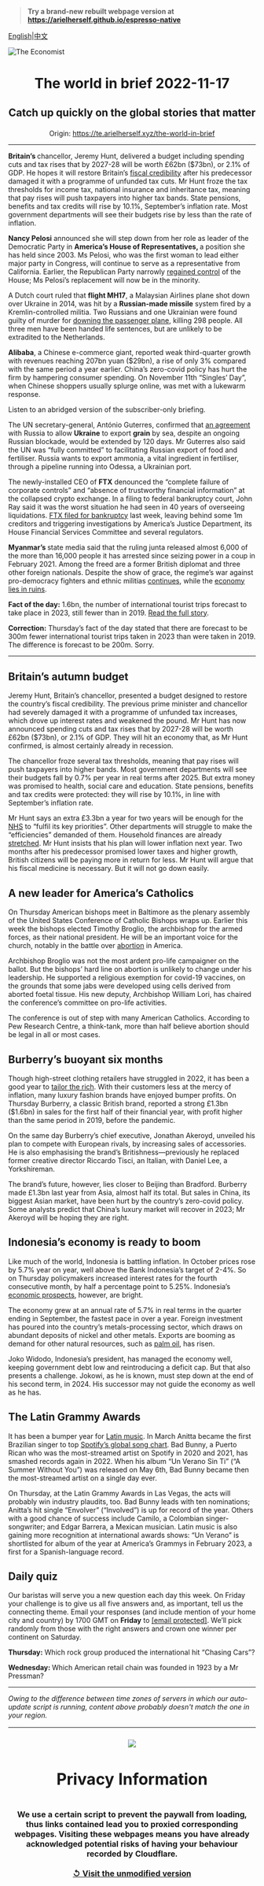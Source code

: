 > **Try a brand-new rebuilt webpage version at https://arielherself.github.io/espresso-native**

[English](https://github.com/arielherself/espresso/blob/main/README.md)|[中文](https://github-com.translate.goog/arielherself/espresso/blob/main/README.md?_x_tr_sl=en&_x_tr_tl=zh-CN&_x_tr_hl=zh-CN&_x_tr_pto=wapp)



![The Economist](menubar.png)

# <p align="center">The world in brief 2022-11-17</p>

## <p align="center">Catch up quickly on the global stories that matter</p>

<p align="center">Origin: <a href="https://te.arielherself.xyz/the-world-in-brief">https://te.arielherself.xyz/the-world-in-brief</a><hr>

<strong>Britain’s </strong>chancellor, Jeremy Hunt, delivered a budget including spending cuts and tax rises that by 2027-28 will be worth £62bn ($73bn), or 2.1% of GDP. He hopes it will restore Britain’s [fiscal credibility](https://te.arielherself.xyz/leaders/2022/11/10/the-best-ways-to-fix-britains-budget) after his predecessor damaged it with a programme of unfunded tax cuts. Mr Hunt froze the tax thresholds for income tax, national insurance and inheritance tax, meaning that pay rises will push taxpayers into higher tax bands. State pensions, benefits and tax credits will rise by 10.1%, September’s inflation rate. Most government departments will see their budgets rise by less than the rate of inflation.

<strong>Nancy Pelosi</strong> announced she will step down from her role as leader of the Democratic Party in <strong>America’s House of Representatives, </strong>a position she has held since 2003. Ms Pelosi, who was the first woman to lead either major party in Congress, will continue to serve as a representative from California. Earlier, the Republican Party narrowly [regained control](https://te.arielherself.xyz/united-states/2022/11/17/in-a-republican-house-investigations-and-fiscal-clashes-loom) of the House; Ms Pelosi’s replacement will now be in the minority.

A Dutch court ruled that <strong>flight MH17</strong>, a Malaysian Airlines plane shot down over Ukraine in 2014, was hit by a <strong>Russian-made missile</strong> system fired by a Kremlin-controlled militia. Two Russians and one Ukrainian were found guilty of murder for [downing the passenger plane](https://te.arielherself.xyz/europe/2020/03/08/the-dutch-put-four-men-on-trial-for-shooting-down-flight-mh17), killing 298 people. All three men have been handed life sentences, but are unlikely to be extradited to the Netherlands.

<strong>Alibaba</strong>, a Chinese e-commerce giant, reported weak third-quarter growth with revenues reaching 207bn yuan ($29bn), a rise of only 3% compared with the same period a year earlier. China’s zero-covid policy has hurt the firm by hampering consumer spending. On November 11th “Singles’ Day”, when Chinese shoppers usually splurge online, was met with a lukewarm response.

Listen to an abridged version of the subscriber-only briefing.

The UN secretary-general, António Guterres, confirmed that [an agreement](https://te.arielherself.xyz/the-economist-explains/2022/07/28/will-the-grain-deal-between-russia-and-ukraine-reduce-global-hunger) with Russia to allow <strong>Ukraine</strong> to export <strong>grain</strong> by sea, despite an ongoing Russian blockade, would be extended by 120 days. Mr Guterres also said the UN was “fully committed” to facilitating Russian export of food and fertiliser. Russia wants to export ammonia, a vital ingredient in fertiliser, through a pipeline running into Odessa, a Ukrainian port. 

The newly-installed CEO of <strong>FTX</strong> denounced the “complete failure of corporate controls” and “absence of trustworthy financial information” at the collapsed crypto exchange. In a filing to federal bankruptcy court, John Ray said it was the worst situation he had seen in 40 years of overseeing liquidations. [FTX filed for bankruptcy](https://te.arielherself.xyz/leaders/2022/11/17/is-this-the-end-of-crypto) last week, leaving behind some 1m creditors and triggering investigations by America’s Justice Department, its House Financial Services Committee and several regulators.

<strong>Myanmar’s </strong>state media said that the ruling junta released almost 6,000 of the more than 16,000 people it has arrested since seizing power in a coup in February 2021. Among the freed are a former British diplomat and three other foreign nationals. Despite the show of grace, the regime’s war against pro-democracy fighters and ethnic militias [continues](https://te.arielherself.xyz/the-world-ahead/2022/11/14/where-might-conflict-flare-up-in-2023), while the [economy lies in ruins](https://te.arielherself.xyz/asia/2022/09/15/an-economically-illiterate-junta-is-running-myanmar-into-the-ground).

<strong>Fact of the day:</strong> 1.6bn, the number of international tourist trips forecast to take place in 2023, still fewer than in 2019. [Read the full story](https://te.arielherself.xyz/the-world-ahead/2022/11/14/ten-trends-to-watch-in-the-coming-year).

<strong>Correction:</strong> Thursday’s fact of the day stated that there are forecast to be 300m fewer international tourist trips taken in 2023 than were taken in 2019. The difference is forecast to be 200m. Sorry.

----------

## Britain’s autumn budget

Jeremy Hunt, Britain’s chancellor, presented a budget designed to restore the country’s fiscal credibility. The previous prime minister and chancellor had severely damaged it with a programme of unfunded tax increases, which drove up interest rates and weakened the pound. Mr Hunt has now announced spending cuts and tax rises that by 2027-28 will be worth £62bn ($73bn), or 2.1% of GDP. They will hit an economy that, as Mr Hunt confirmed, is almost certainly already in recession. 

The chancellor froze several tax thresholds, meaning that pay rises will push taxpayers into higher bands. Most government departments will see their budgets fall by 0.7% per year in real terms after 2025. But extra money was promised to health, social care and education. State pensions, benefits and tax credits were protected: they will rise by 10.1%, in line with September’s inflation rate. 

Mr Hunt says an extra £3.3bn a year for two years will be enough for the [NHS](https://te.arielherself.xyz/britain/2022/11/10/the-night-watchman-welfare-state) to “fulfil its key priorities”. Other departments will struggle to make the “efficiencies” demanded of them. Household finances are already [stretched](https://te.arielherself.xyz/britain/2022/11/03/britains-next-recession-may-have-already-begun). Mr Hunt insists that his plan will lower inflation next year. Two months after his predecessor promised lower taxes and higher growth, British citizens will be paying more in return for less. Mr Hunt will argue that his fiscal medicine is necessary. But it will not go down easily.

## A new leader for America’s Catholics

On Thursday American bishops meet in Baltimore as the plenary assembly of the United States Conference of Catholic Bishops wraps up. Earlier this week the bishops elected Timothy Broglio, the archbishop for the armed forces, as their national president. He will be an important voice for the church, notably in the battle over [abortion](https://te.arielherself.xyz/united-states/2022/11/11/where-abortion-was-on-the-ballot-americans-voted-to-protect-it) in America.

Archbishop Broglio was not the most ardent pro-life campaigner on the ballot. But the bishops’ hard line on abortion is unlikely to change under his leadership. He supported a religious exemption for covid-19 vaccines, on the grounds that some jabs were developed using cells derived from aborted foetal tissue. His new deputy, Archbishop William Lori, has chaired the conference’s committee on pro-life activities.

The conference is out of step with many American Catholics. According to Pew Research Centre, a think-tank, more than half believe abortion should be legal in all or most cases. 

## Burberry’s buoyant six months

Though high-street clothing retailers have struggled in 2022, it has been a good year to [tailor the rich](https://te.arielherself.xyz/business/2022/10/06/fashion-gets-a-modern-makeover). With their customers less at the mercy of inflation, many luxury fashion brands have enjoyed bumper profits. On Thursday Burberry, a classic British brand, reported a strong £1.3bn ($1.6bn) in sales for the first half of their financial year, with profit higher than the same period in 2019, before the pandemic.

On the same day Burberry’s chief executive, Jonathan Akeroyd, unveiled his plan to compete with European rivals, by increasing sales of accessories. He is also emphasising the brand’s Britishness—previously he replaced former creative director Riccardo Tisci, an Italian, with Daniel Lee, a Yorkshireman.

The brand’s future, however, lies closer to Beijing than Bradford. Burberry made £1.3bn last year from Asia, almost half its total. But sales in China, its biggest Asian market, have been hurt by the country’s zero-covid policy. Some analysts predict that China’s luxury market will recover in 2023; Mr Akeroyd will be hoping they are right.

## Indonesia’s economy is ready to boom

Like much of the world, Indonesia is battling inflation. In October prices rose by 5.7% year on year, well above the Bank Indonesia’s target of 2-4%. So on Thursday policymakers increased interest rates for the fourth consecutive month, by half a percentage point to 5.25%. Indonesia’s [economic prospects](https://te.arielherself.xyz/briefing/2022/11/14/indonesia-is-poised-for-a-boom-politics-permitting), however, are bright.  
  
 The economy grew at an annual rate of 5.7% in real terms in the quarter ending in September, the fastest pace in over a year. Foreign investment has poured into the country’s metals-processing sector, which draws on abundant deposits of nickel and other metals. Exports are booming as demand for other natural resources, such as [palm oil](https://te.arielherself.xyz/asia/2022/04/02/indonesia-the-worlds-biggest-producer-has-a-palm-oil-crisis), has risen. 

Joko Widodo, Indonesia’s president, has managed the economy well, keeping government debt low and reintroducing a deficit cap. But that also presents a challenge. Jokowi, as he is known, must step down at the end of his second term, in 2024. His successor may not guide the economy as well as he has.

## The Latin Grammy Awards

It has been a bumper year for [Latin music](https://te.arielherself.xyz/business/2017/09/21/streaming-has-pushed-latin-music-into-the-mainstream). In March Anitta became the first Brazilian singer to top [Spotify’s global song chart](https://te.arielherself.xyz/interactive/graphic-detail/2022/01/29/what-spotify-data-show-about-the-decline-of-english). Bad Bunny, a Puerto Rican who was the most-streamed artist on Spotify in 2020 and 2021, has smashed records again in 2022. When his album “Un Verano Sin Ti” (“A Summer Without You”) was released on May 6th, Bad Bunny became then the most-streamed artist on a single day ever. 

On Thursday, at the Latin Grammy Awards in Las Vegas, the acts will probably win industry plaudits, too. Bad Bunny leads with ten nominations; Anitta’s hit single “Envolver” (“Involved”) is up for record of the year. Others with a good chance of success include Camilo, a Colombian singer-songwriter; and Edgar Barrera, a Mexican musician. Latin music is also gaining more recognition at international awards shows: “Un Verano” is shortlisted for album of the year at America’s Grammys in February 2023, a first for a Spanish-language record.

## Daily quiz

Our baristas will serve you a new question each day this week. On Friday your challenge is to give us all five answers and, as important, tell us the connecting theme. Email your responses (and include mention of your home city and country) by 1700 GMT on <strong>Friday</strong> to [<span class="__cf_email__" data-cfemail="3f6e4a56457a4c4f4d5a4c4c507f5a5c50515052564c4b115c5052">[email&#160;protected]</span>](https://mail.google.com/mail/?view=cm&amp;fs=1&amp;tf=1&amp;to=QuizEspresso@te.arielherself.xyz). We’ll pick randomly from those with the right answers and crown one winner per continent on Saturday.

<strong>Thursday:</strong> Which rock group produced the international hit “Chasing Cars”?

<strong>Wednesday: </strong>Which American retail chain was founded in 1923 by a Mr Pressman?

----------

*Owing to the difference between time zones of servers in which our auto-update script is running, content above probably doesn't match the one in your region.*

|<br><div align="center"><img src="unlock.png" /><h1>Privacy Information</h1></div></br>We use a certain script to prevent the paywall from loading, thus links contained lead you to proxied corresponding webpages. Visiting these webpages means you have already acknowledged potential risks of having your behaviour recorded by Cloudflare.<br><br>[&#x21BA; Visit the unmodified version](README.raw.md)<br><br>|
|-----|
